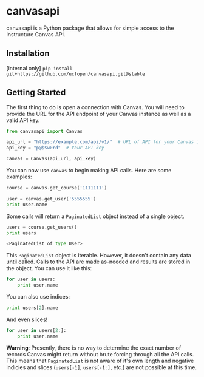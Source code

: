 # canvasapi
canvasapi is a Python package that allows for simple access to the Instructure Canvas API.

## Installation
[internal only]
`pip install git+https://github.com/ucfopen/canvasapi.git@stable`

## Getting Started
The first thing to do is open a connection with Canvas. You will need to provide the URL for the API endpoint of your Canvas instance as well as a valid API key.
```python
from canvasapi import Canvas

api_url = "https://example.com/api/v1/"  # URL of API for your Canvas instance
api_key = "p@$$w0rd"  # Your API key

canvas = Canvas(api_url, api_key)
```

You can now use `canvas` to begin making API calls. Here are some examples:
```python
course = canvas.get_course('1111111')
```

```python
user = canvas.get_user('5555555')
print user.name
```

Some calls will return a `PaginatedList` object instead of a single object.
```python
users = course.get_users()
print users
```

```python
<PaginatedList of type User>
```

This `PaginatedList` object is iterable. However, it doesn't contain any data until called. Calls to the API are made as-needed and results are stored in the object. You can use it like this:

```python
for user in users:
    print user.name
```

You can also use indices:

```python
print users[2].name
```

And even slices!

```python
for user in users[2:]:
	print user.name
```

**Warning**: Presently, there is no way to determine the exact number of records Canvas might return without brute forcing through all the API calls. This means that `PaginatedList` is not aware of it's own length and negative indicies and slices (`users[-1]`, `users[-1:]`, etc.) are not possible at this time.
